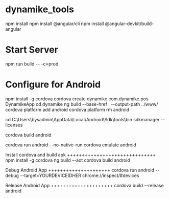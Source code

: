 # dynamike_tools

npm install
npm install @angular/cli
npm install @angular-devkit/build-angular 

Start Server
=============
npm run build -- -c=prod

Configure for Android 
=======================
npm install -g cordova
cordova create dynamike com.dynamike.pos DynamikeApp
cd dynamike
ng build --base-href . --output-path ../www/
cordova platform add android
cordova platform rm android

cd C:\Users\bysadmin\AppData\Local\Android\Sdk\tools\bin
sdkmanager --licenses

cordova build android

cordova run android --no-native-run
cordova emulate android

Install cordova and build apk
++++++++++++++++++++++++++++++
npm install -g cordova
ng build --aot
cordova build android

Debug Android App
+++++++++++++++++++++
cordova run android --debug --target=YOURDEVICEIDHER
chrome://inspect/#devices

Release Android App
+++++++++++++++++++++
cordova build --release android